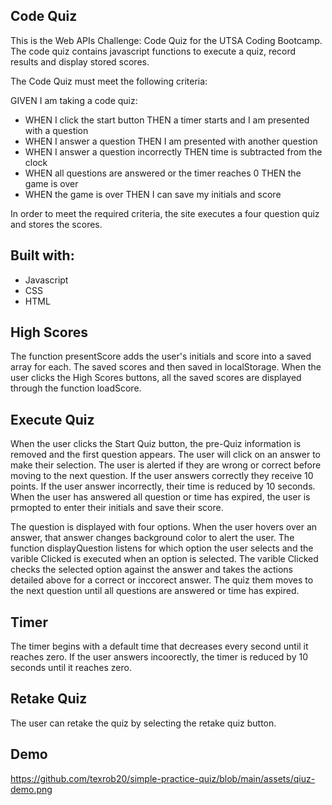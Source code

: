 ## Code Quiz
This is the Web APIs Challenge: Code Quiz for the UTSA Coding Bootcamp.  The code quiz contains javascript functions to execute a quiz, record results and display stored scores.

The Code Quiz must meet the following criteria:

GIVEN I am taking a code quiz:

- WHEN I click the start button THEN a timer starts and I am presented with a question
- WHEN I answer a question THEN I am presented with another question
- WHEN I answer a question incorrectly THEN time is subtracted from the clock
- WHEN all questions are answered or the timer reaches 0 THEN the game is over
- WHEN the game is over THEN I can save my initials and score

In order to meet the required criteria, the site executes a four question quiz and stores the scores.

## Built with:
- Javascript
- CSS
- HTML

## High Scores
The function presentScore adds the user's initials and score into a saved array for each.  The saved scores and then saved in localStorage.  When the user clicks the High Scores buttons, all the saved scores are displayed through the function loadScore.

## Execute Quiz
When the user clicks the Start Quiz button, the pre-Quiz information is removed and the first question appears.  The user will click on an answer to make their selection.  The user is alerted if they are wrong or correct before moving to the next question.  If the user answers correctly they receive 10 points.  If the user answer incorrectly, their time is reduced by 10 seconds.  When the user has answered all question or time has expired, the user is prmopted to enter their initials and save their score.

The question is displayed with four options.  When the user hovers over an answer, that answer changes background color to alert the user.  The function displayQuestion listens for which option the user selects and the varible Clicked is executed when an option is selected.  The varible Clicked checks the selected option against the answer and takes the actions detailed above for a correct or inccorect answer.  The quiz them moves to the next question until all questions are answered or time has expired.

## Timer
The timer begins with a default time that decreases every second until it reaches zero.  If the user answers incoorectly, the timer is reduced by 10 seconds until it reaches zero.

## Retake Quiz
The user can retake the quiz by selecting the retake quiz button.

## Demo
https://github.com/texrob20/simple-practice-quiz/blob/main/assets/qiuz-demo.png
